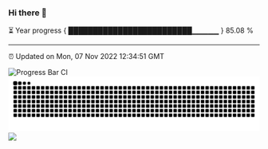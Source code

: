 ### Hi there 👋

⏳ Year progress { █████████████████████████▁▁▁▁▁ } 85.08 %

---

⏰ Updated on Mon, 07 Nov 2022 12:34:51 GMT

![Progress Bar CI](https://github.com/liununu/liununu/workflows/Progress%20Bar%20CI/badge.svg)![](https://raw.githubusercontent.com/L1cardo/L1cardo/main/assets/github-contribution-grid-snake.svg)![](https://raw.githubusercontent.com/seesaws/seesaws/main/assets/github-contribution-grid-snake.svg)
